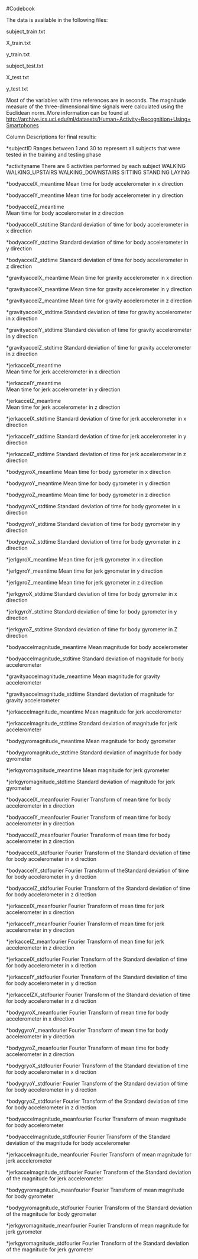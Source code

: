 #Codebook

The data is available in the following files:

subject_train.txt

X_train.txt

y_train.txt

subject_test.txt

X_test.txt

y_test.txt

Most of the variables with time references are in seconds. The magnitude measure of the three-dimensional time signals were calculated using the Euclidean norm. More information can be found at http://archive.ics.uci.edu/ml/datasets/Human+Activity+Recognition+Using+Smartphones 


Column Descriptions for final results:

*subjectID
	Ranges between 1 and 30 to represent all subjects that were tested in the training and testing phase

*activityname
	There are 6 activities performed by each subject
		WALKING
		WALKING_UPSTAIRS
		WALKING_DOWNSTAIRS
		SITTING
		STANDING
		LAYING
		
*bodyaccelX_meantime
	Mean time for body accelerometer in x direction
	
*bodyaccelY_meantime
	Mean time for body accelerometer in y direction	
	
*bodyaccelZ_meantime	
	Mean time for body accelerometer in z direction	
	
*bodyaccelX_stdtime
	Standard deviation of time for body accelerometer in x direction
	
*bodyaccelY_stdtime
	Standard deviation of time for body accelerometer in y direction
	
*bodyaccelZ_stdtime
	Standard deviation of time for body accelerometer in z direction
	
*gravityaccelX_meantime
	Mean time for gravity accelerometer in x direction
	
*gravityaccelX_meantime
	Mean time for gravity accelerometer in y direction	
	
*gravityaccelZ_meantime	
	Mean time for gravity accelerometer in z direction	
	
*gravityaccelX_stdtime
	Standard deviation of time for gravity accelerometer in x direction
	
*gravityaccelY_stdtime
	Standard deviation of time for gravity accelerometer in y direction
	
*gravityaccelZ_stdtime
	Standard deviation of time for gravity accelerometer in z direction

*jerkaccelX_meantime	
	Mean time for jerk accelerometer in x direction
	
*jerkaccelY_meantime	
	Mean time for jerk accelerometer in y direction
	
*jerkaccelZ_meantime	
	Mean time for jerk accelerometer in z direction
	
*jerkaccelX_stdtime	
	Standard deviation of time for jerk accelerometer in x direction
	
*jerkaccelY_stdtime	
	Standard deviation of time for jerk accelerometer in y direction
	
*jerkaccelZ_stdtime	
	Standard deviation of time for jerk accelerometer in z direction
	
*bodygyroX_meantime
	Mean time for body gyrometer in x direction
	
*bodygyroY_meantime
	Mean time for body gyrometer in y direction	
	
*bodygyroZ_meantime
	Mean time for body gyrometer in z direction
	
*bodygyroX_stdtime
	Standard deviation of time for body gyrometer in x direction
	
*bodygyroY_stdtime
	Standard deviation of time for body gyrometer in y direction
	
*bodygyroZ_stdtime
	Standard deviation of time for body gyrometer in z direction

*jerlgyroX_meantime
	Mean time for jerk gyrometer in x direction	

*jerlgyroY_meantime
	Mean time for jerk gyrometer in y direction	

*jerlgyroZ_meantime
	Mean time for jerk gyrometer in z direction	

*jerkgyroX_stdtime
	Standard deviation of time for body gyrometer in x direction	
	
*jerkgyroY_stdtime
	Standard deviation of time for body gyrometer in y direction	
	
*jerkgyroZ_stdtime
	Standard deviation of time for body gyrometer in Z direction	
	
*bodyaccelmagnitude_meantime
	Mean magnitude for body accelerometer	
	
*bodyaccelmagnitude_stdtime
	Standard deviation of magnitude for body accelerometer
	
*gravityaccelmagnitude_meantime
	Mean magnitude for gravity accelerometer	
	
*gravityaccelmagnitude_stdtime
	Standard deviation of magnitude for gravity accelerometer
	
*jerkaccelmagnitude_meantime
	Mean magnitude for jerk accelerometer	
	
*jerkaccelmagnitude_stdtime
	Standard deviation of magnitude for jerk accelerometer	
	
*bodygyromagnitude_meantime
	Mean magnitude for body gyrometer	
	
*bodygyromagnitude_stdtime
	Standard deviation of magnitude for body gyrometer
	
*jerkgyromagnitude_meantime
	Mean magnitude for jerk gyrometer	
	
*jerkgyromagnitude_stdtime
	Standard deviation of magnitude for jerk gyrometer	
	
*bodyaccelX_meanfourier
	Fourier Transform of mean time for body accelerometer in x direction
	
*bodyaccelY_meanfourier
	Fourier Transform of mean time for body accelerometer in y direction	
	
*bodyaccelZ_meanfourier
	Fourier Transform of mean time for body accelerometer in z direction
	
*bodyaccelX_stdfourier
	Fourier Transform of the Standard deviation of time for body accelerometer in x direction
	
*bodyaccelY_stdfourier
	Fourier Transform of theStandard deviation of time for body accelerometer in y direction
	
*bodyaccelZ_stdfourier
	Fourier Transform of the Standard deviation of time for body accelerometer in z direction	
	
*jerkaccelX_meanfourier
	Fourier Transform of mean time for jerk accelerometer in x direction	
	
*jerkaccelY_meanfourier
	Fourier Transform of mean time for jerk accelerometer in y direction	

*jerkaccelZ_meanfourier
	Fourier Transform of mean time for jerk accelerometer in z direction

*jerkaccelX_stdfourier
	Fourier Transform of the Standard deviation of time for body accelerometer in x direction	
	
*jerkaccelY_stdfourier
	Fourier Transform of the Standard deviation of time for body accelerometer in y direction	

*jerkaccelZX_stdfourier
	Fourier Transform of the Standard deviation of time for body accelerometer in z direction	

*bodygyroX_meanfourier
	Fourier Transform of mean time for body accelerometer in x direction

*bodygyroY_meanfourier
	Fourier Transform of mean time for body accelerometer in y direction
	
*bodygyroZ_meanfourier
	Fourier Transform of mean time for body accelerometer in z direction
	
*bodygryoX_stdfourier
	Fourier Transform of the Standard deviation of time for body accelerometer in x direction	

*bodygryoY_stdfourier
	Fourier Transform of the Standard deviation of time for body accelerometer in y direction	

*bodygryoZ_stdfourier
	Fourier Transform of the Standard deviation of time for body accelerometer in z direction	

*bodyaccelmagnitude_meanfourier
	Fourier Transform of mean magnitude for body accelerometer	

*bodyaccelmagnitude_stdfourier
	Fourier Transform of the Standard deviation of the magnitude for body accelerometer	

*jerkaccelmagnitude_meanfourier
	Fourier Transform of mean magnitude for jerk accelerometer	

*jerkaccelmagnitude_stdfourier
	Fourier Transform of the Standard deviation of the magnitude for jerk accelerometer	

*bodygyromagnitude_meanfourier
	Fourier Transform of mean magnitude for body gyrometer	

*bodygyromagnitude_stdfourier
	Fourier Transform of the Standard deviation of the magnitude for body gyrometer		

*jerkgyromagnitude_meanfourier
	Fourier Transform of mean magnitude for jerk gyrometer	

*jerkgyromagnitude_stdfourier
	Fourier Transform of the Standard deviation of the magnitude for jerk gyrometer	
